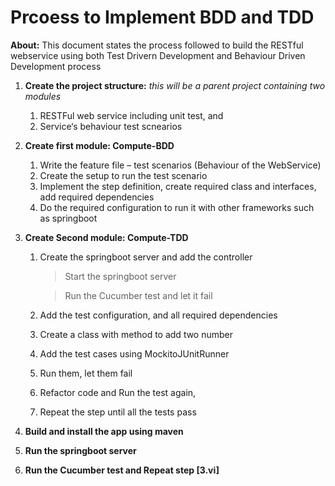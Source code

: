 # Prcoess to Implement BDD and TDD
**About:** This document states the process followed to build the RESTful webservice using both Test Drivern Development and Behaviour Driven Development process

1. **Create the project structure:**
*this will be a parent project containing two modules*

    1. RESTFul web service including unit test, and 
    2. Service‘s behaviour test scnearios

2. **Create first module: Compute-BDD**

    1. Write the feature file – test scenarios (Behaviour of the WebService)
    2. Create the setup to run the test scenario 
    3. Implement the step definition, create required class and interfaces, add required dependencies
    4. Do the required configuration to run it with other frameworks such as springboot


3. **Create Second module: Compute-TDD**

    1. Create the springboot server and add the controller
        > Start the springboot server 
        
        > Run the Cucumber test and let it fail
    2. Add the test configuration, and all required dependencies
    3. Create a class with method to add two number 
    4. Add the test cases using MockitoJUnitRunner
    5. Run them, let them fail
    6. Refactor code and Run the test again,
    7. Repeat the step until all the tests pass


4. **Build and install the app using maven** 
5. **Run the springboot server**
6. **Run the Cucumber test and Repeat step [3.vi]**
